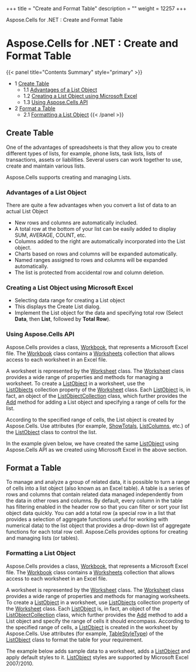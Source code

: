 +++
title = "Create and Format Table" 
description = "" 
weight = 12257 
+++

Aspose.Cells for .NET : Create and Format Table  

# Aspose.Cells for .NET : Create and Format Table


{{< panel title="Contents Summary" style="primary" >}}
*   1 [Create Table](#CreateandFormatTable-CreateTable)
    *   1.1 [Advantages of a List Object](#CreateandFormatTable-AdvantagesofaListObject)
    *   1.2 [Creating a List Object using Microsoft Excel](#CreateandFormatTable-CreatingaListObjectusingMicrosoftExcel)
    *   1.3 [Using Aspose.Cells API](#CreateandFormatTable-UsingAspose.CellsAPI)
*   2 [Format a Table](#CreateandFormatTable-FormataTable)
    *   2.1 [Formatting a List Object](#CreateandFormatTable-FormattingaListObject)
{{< /panel >}}
 

## Create Table

One of the advantages of spreadsheets is that they allow you to create different types of lists, for example, phone lists, task lists, lists of transactions, assets or liabilities. Several users can work together to use, create and maintain various lists.

Aspose.Cells supports creating and managing Lists.

### Advantages of a List Object

There are quite a few advantages when you convert a list of data to an actual List Object

*   New rows and columns are automatically included.
*   A total row at the bottom of your list can be easily added to display SUM, AVERAGE, COUNT, etc.
*   Columns added to the right are automatically incorporated into the List object.
*   Charts based on rows and columns will be expanded automatically.
*   Named ranges assigned to rows and columns will be expanded automatically.
*   The list is protected from accidental row and column deletion.

### Creating a List Object using Microsoft Excel

*   Selecting data range for creating a List object
*   This displays the Create List dialog.
*   Implement the List object for the data and specifying total row (Select **Data**, then **List**, followed by **Total Row**).

### Using Aspose.Cells API

Aspose.Cells provides a class, [Workbook](https://apireference.aspose.com/net/cells/aspose.cells/workbook), that represents a Microsoft Excel file. The [Workbook](https://apireference.aspose.com/net/cells/aspose.cells/workbook) class contains a [Worksheets](https://apireference.aspose.com/net/cells/aspose.cells/workbook/properties/worksheets) collection that allows access to each worksheet in an Excel file.

A worksheet is represented by the [Worksheet](https://apireference.aspose.com/net/cells/aspose.cells/worksheet) class. The [Worksheet](https://apireference.aspose.com/net/cells/aspose.cells/worksheet) class provides a wide range of properties and methods for managing a worksheet. To create a [ListObject](https://apireference.aspose.com/net/cells/aspose.cells.tables/listobject) in a worksheet, use the [ListObjects](https://apireference.aspose.com/net/cells/aspose.cells/worksheet/properties/listobjects) collection property of the [Worksheet](https://apireference.aspose.com/net/cells/aspose.cells/worksheet) class. Each [ListObject](https://apireference.aspose.com/net/cells/aspose.cells.tables/listobject) is, in fact, an object of the [ListObjectCollection](https://apireference.aspose.com/net/cells/aspose.cells.tables/listobjectcollection) class, which further provides the [Add](https://apireference.aspose.com/net/cells/aspose.cells.tables/listobjectcollection/methods/add/index) method for adding a List object and specifying a range of cells for the list.

According to the specified range of cells, the List object is created by Aspose.Cells. Use attributes (for example, [ShowTotals](https://apireference.aspose.com/net/cells/aspose.cells.tables/listobject/properties/showtotals), [ListColumns](https://apireference.aspose.com/net/cells/aspose.cells.tables/listobject/properties/listcolumns), etc.) of the [ListObject](https://apireference.aspose.com/net/cells/aspose.cells.tables/listobject) class to control the list.

In the example given below, we have created the same [ListObject](https://apireference.aspose.com/net/cells/aspose.cells.tables/listobject) using Aspose.Cells API as we created using Microsoft Excel in the above section.

## Format a Table

To manage and analyze a group of related data, it is possible to turn a range of cells into a list object (also known as an Excel table). A table is a series of rows and columns that contain related data managed independently from the data in other rows and columns. By default, every column in the table has filtering enabled in the header row so that you can filter or sort your list object data quickly. You can add a total row (a special row in a list that provides a selection of aggregate functions useful for working with numerical data) to the list object that provides a drop-down list of aggregate functions for each total row cell. Aspose.Cells provides options for creating and managing lists (or tables).

### Formatting a List Object

Aspose.Cells provides a class, [Workbook](https://apireference.aspose.com/net/cells/aspose.cells/workbook), that represents a Microsoft Excel file. The [Workbook](https://apireference.aspose.com/net/cells/aspose.cells/workbook) class contains a [Worksheets](https://apireference.aspose.com/net/cells/aspose.cells/workbook/properties/worksheets) collection that allows access to each worksheet in an Excel file.

A worksheet is represented by the [Worksheet](https://apireference.aspose.com/net/cells/aspose.cells/worksheet) class. The [Worksheet](https://apireference.aspose.com/net/cells/aspose.cells/worksheet) class provides a wide range of properties and methods for managing worksheets. To create a [ListObject](https://apireference.aspose.com/net/cells/aspose.cells.tables/listobject) in a worksheet, use [ListObjects](https://apireference.aspose.com/net/cells/aspose.cells/worksheet/properties/listobjects) collection property of the [Worksheet](https://apireference.aspose.com/net/cells/aspose.cells/worksheet) class. Each [ListObject](https://apireference.aspose.com/net/cells/aspose.cells.tables/listobject) is, in fact, an object of the [ListObjectCollection](https://apireference.aspose.com/net/cells/aspose.cells.tables/listobjectcollection) class, which further provides the [Add](https://apireference.aspose.com/net/cells/aspose.cells.tables/listobjectcollection/methods/add/index) method to add a List object and specify the range of cells it should encompass. According to the specified range of cells, a [ListObject](https://apireference.aspose.com/net/cells/aspose.cells.tables/listobject) is created in the worksheet by Aspose.Cells. Use attributes (for example, [TableStyleType](https://apireference.aspose.com/net/cells/aspose.cells.tables/listobject/properties/tablestyletype)) of the [ListObject](https://apireference.aspose.com/net/cells/aspose.cells.tables/listobject) class to format the table for your requirement.

The example below adds sample data to a worksheet, adds a [ListObject](https://apireference.aspose.com/net/cells/aspose.cells.tables/listobject) and apply default styles to it. [ListObject](https://apireference.aspose.com/net/cells/aspose.cells.tables/listobject) styles are supported by Microsoft Excel 2007/2010.

